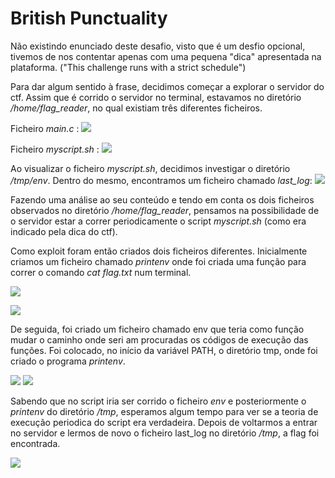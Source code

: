 


# British Punctuality
Não existindo enunciado deste desafio, visto que é um desfio opcional, tivemos de nos contentar apenas com uma pequena "dica" apresentada na plataforma. ("This challenge runs with a strict schedule")

Para dar algum sentido à frase, decidimos começar a explorar o servidor do ctf. Assim que é corrido o servidor no terminal, estavamos no diretório */home/flag_reader*, no qual existiam três diferentes ficheiros. 

Ficheiro *main.c* :
![](https://i.imgur.com/SqFssyj.png)

Ficheiro *myscript.sh* :
![](https://i.imgur.com/t5qMLch.png)

Ao visualizar o ficheiro *myscript.sh*, decidimos investigar o diretório */tmp/env*. Dentro do mesmo, encontramos um ficheiro chamado *last_log*:
![](https://i.imgur.com/5pJJtm4.png)

Fazendo uma análise ao seu conteúdo e tendo em conta os dois ficheiros observados no diretório */home/flag_reader*, pensamos na possibilidade de o servidor estar a correr periodicamente o script *myscript.sh* (como era indicado pela dica do ctf). 

Como exploit foram então criados dois ficheiros diferentes. 
Inicialmente criamos um ficheiro chamado *printenv* onde foi criada uma função para correr o comando *cat flag.txt* num terminal. 


![](https://i.imgur.com/yEowAmn.png)

![](https://i.imgur.com/t4knEI4.png)

De seguida, foi criado um ficheiro chamado env que teria como função mudar o caminho onde seri
am procuradas os códigos de execução das funções. Foi colocado, no início da variável PATH, o diretório tmp, onde foi criado o programa *printenv*.

![](https://i.imgur.com/z3kvSkm.png)
![](https://i.imgur.com/69IsxLG.png)

Sabendo que no script iria ser corrido o ficheiro *env* e posteriormente o *printenv* do diretório */tmp*, esperamos algum tempo para ver se a teoria de execução periodica do script era verdadeira.
Depois de voltarmos a entrar no servidor e lermos de novo o ficheiro last_log no diretório */tmp*, a flag foi encontrada.

![](https://i.imgur.com/frmP5tt.png)



